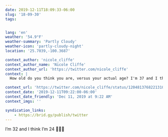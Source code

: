 ```yaml
---
date: 2019-12-11T18:09:33-06:00
slug: '18-09-30'
tags:


lang: 'en'
weather: '54.9°F'
weather-summary: 'Partly Cloudy'
weather-icon: 'partly-cloudy-night'
location: '25.7039,-100.3687'

context_author: 'nicole_cliffe'
context_author_name: 'Nicole Cliffe'
context_author_url: 'https://twitter.com/nicole_cliffe'
context: |
  How old do you think you are, versus your actual age? I'm 37 and I think I'm 28.

context_url: 'https://twitter.com/nicole_cliffe/status/1204813768221310977?s=12'
context_date: '2019-12-11T09:22:00-06:00'
context_date_friendly: 'Dec 11, 2019 at 9:22 AM'
context_imgs: ''

syndication_links:
    - https://brid.gy/publish/twitter
---
```

I’m 32 and I think I’m 24 🤷🏻‍♂️